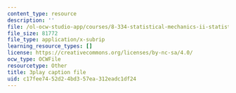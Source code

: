 ```yaml
---
content_type: resource
description: ''
file: /ol-ocw-studio-app/courses/8-334-statistical-mechanics-ii-statistical-physics-of-fields-spring-2014/c17fee7452d24bd357ea312eadc1df24_XDpCdELStJs.srt
file_size: 81772
file_type: application/x-subrip
learning_resource_types: []
license: https://creativecommons.org/licenses/by-nc-sa/4.0/
ocw_type: OCWFile
resourcetype: Other
title: 3play caption file
uid: c17fee74-52d2-4bd3-57ea-312eadc1df24
---
```

